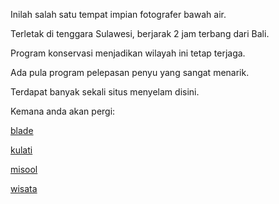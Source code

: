 Inilah salah satu tempat impian fotografer bawah air.

Terletak di tenggara Sulawesi, berjarak 2 jam terbang dari Bali.

Program konservasi menjadikan wilayah ini tetap terjaga.

Ada pula program pelepasan penyu yang sangat menarik.

Terdapat banyak sekali situs menyelam disini.

Kemana anda akan pergi:

[blade](wakatobi/blade.md)

[kulati](wakatobi/kulati.md)

[misool](rajaampat/misool/misool.md)

[wisata](../wisata.md)


